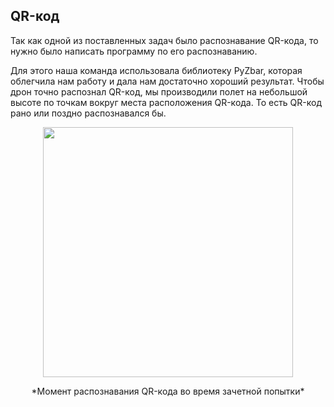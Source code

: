 ## QR-код
Так как одной из поставленных задач было распознавание QR-кода, то нужно было написать программу по его распознаванию.

Для этого наша команда использовала библиотеку PyZbar, которая облегчила нам работу и дала нам достаточно хороший результат. Чтобы дрон точно распознал QR-код, мы производили полет на небольшой высоте по точкам вокруг места расположения QR-кода. То есть QR-код рано или поздно распознавался бы.  


<p align="center"><img src="https://lh3.googleusercontent.com/0FGhp05Cek_U63x4aRgD0DKrcoNSwvonOtrR16Zk3ol-8Owg3ir8DKw3bts7PU5V8x5kdCoL4466qY6BYLvZNuLpDYsnwZKu_NslfenqrjSVfqQZ68DXzKiYRbXKF3ALhHGjFWyb9SuwrYU3VDzdFJUsCAF_80I95Bo6e2eUxmxfWUZQt5Wxp7ilyg0Q2LzisLVsgj82tzR5TYaQ2kPRPqpoBb4hzleGs3p5yt4PoCS00QiMIjcMqcgejaML8musmMJ3Kh6zCThLzgkzv8r2LFFjotQadaZ_BkSDe6h-YaU_10bXD-Med-BFzwKW4NRYRMBBhthSVy0yarC0jZcbz55rlN8IhHio_729xUH7FXx--XNNtJ08DKDmE0lVnsnZmWq6o1JEYTthbG8Lo5I3O2pyzkUwBQwSkKUnhksrkQ32BiFInpgT2tEvGILCxjrOdsWRXK81s2KqoUMWWZ7o1DUPxQIBA-v2O-oPxh8Ao-9fPck_ohxWw_OgjopUNh4WtFfhoy26MXq0dCPs2ItcI2jS54W5CgV41tEQyHkf2TUIZRc_AE5b_zZGYLKnx3H0cfOqLj0qwyKpvEKxCteM7cyPNoQaNX2tg_50wJdZe9A3cN6EN5cIud8Ou851RotAFO5miHFyGzpZXNyIGe5_1onyctZ6vaLb1PRrwUbBoXHzjlv7PY7X9e93A4i5n-9-Hpsy9Q=w1920-h937-ft" width="400"></p>  
<p align="center">*Момент распознавания QR-кода во время зачетной попытки*</p>

